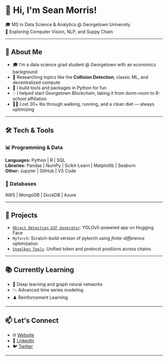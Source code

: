 # 👋 Hi, I'm Sean Morris!

🎓 MS in Data Science & Analytics @ Georgetown University  
🧠 Exploring Computer Vision, NLP, and Suppy Chain

---

## 📌 About Me

- 🎓 I’m a data science grad student @ Georgetown with an economics background  
- 🧠 Researching topics like the **Collision Detection**, classic ML, and decentralized compute  
- 🧰 I build tools and packages in Python for fun 
- 💡 I helped start *Georgetown Blockchain*, taking it from dorm-room to B-school affiliation  
- 🧗‍♂️ Lost 30+ lbs through walking, running, and a clean diet — always optimizing  

---

## 🛠️ Tech & Tools

### 📊 Programming & Data  
**Languages:** Python | R | SQL  
**Libraries:** Pandas | NumPy | Scikit-Learn | Matplotlib | Seaborn  
**Other:** Jupyter | GitHub | VS Code  

### 💽 Databases  
AWS | MongoDB | DuckDB | Azure  

---

## 🚀 Projects

- [`Object Detection GIF Generator`](https://github.com/sm110101/object-detection): YOLOv5-powered app on Hugging Face
- `MyTorch`: Scratch-build version of pytorch using *finite-difference* optimization
- [`Steelkey Tools`](https://github.com/sm110101/steelkey_tools): Unified token and protocol positions across chains


---

## 📚 Currently Learning

- 🧠 Deep learning and graph neural networks  
- 📉 Advanced time series modeling  
- ♟️ Reinforcement Learning

---

## 📫 Let's Connect

- 🌐 [Website](https://morris.georgetown.domains)  
- 💼 [LinkedIn](https://linkedin.com/in/spm122)  
- 🐦 [Twitter](https://twitter.com/sm110101)

---
